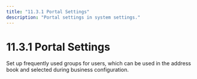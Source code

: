 ```yaml
---
title: "11.3.1 Portal Settings"
description: "Portal settings in system settings."
---
```


# 11.3.1 Portal Settings

Set up frequently used groups for users, which can be used in the address book and selected during business configuration.